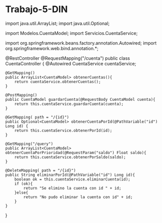 # Trabajo-5-DIN
import java.util.ArrayList;
import java.util.Optional;

import Modelos.CuentaModel;
import Servicios.CuentaService;

import org.springframework.beans.factory.annotation.Autowired;
import org.springframework.web.bind.annotation.*;


@RestController
@RequestMapping("/cuenta")
public class CuentaController {
    @Autowired
    CuentaService cuentaService;

    @GetMapping()
    public ArrayList<CuentaModel> obtenerCuentas(){
        return cuentaService.obtenerCuentas();
    }

    @PostMapping()
    public CuentaModel guardarCuenta(@RequestBody CuentaModel cuenta){
        return this.cuentaService.guardarCuenta(cuenta);
    }

    @GetMapping( path = "/{id}")
    public Optional<CuentaModel> obtenerCuentaPorId(@PathVariable("id") Long id) {
        return this.cuentaService.obtenerPorId(id);
    }

    @GetMapping("/query")
    public ArrayList<CuentaModel> obtenerCuentaPorPrioridad(@RequestParam("saldo") Float saldo){
        return this.cuentaService.obtenerPorSaldo(saldo);
    }

    @DeleteMapping( path = "/{id}")
    public String eliminarPorId(@PathVariable("id") Long id){
        boolean ok = this.cuentaService.eliminarCuenta(id);
        if (ok){
            return "Se elimino la cuenta con id " + id;
        }else{
            return "No pudo eliminar la cuenta con id" + id;
        }
    }

}
